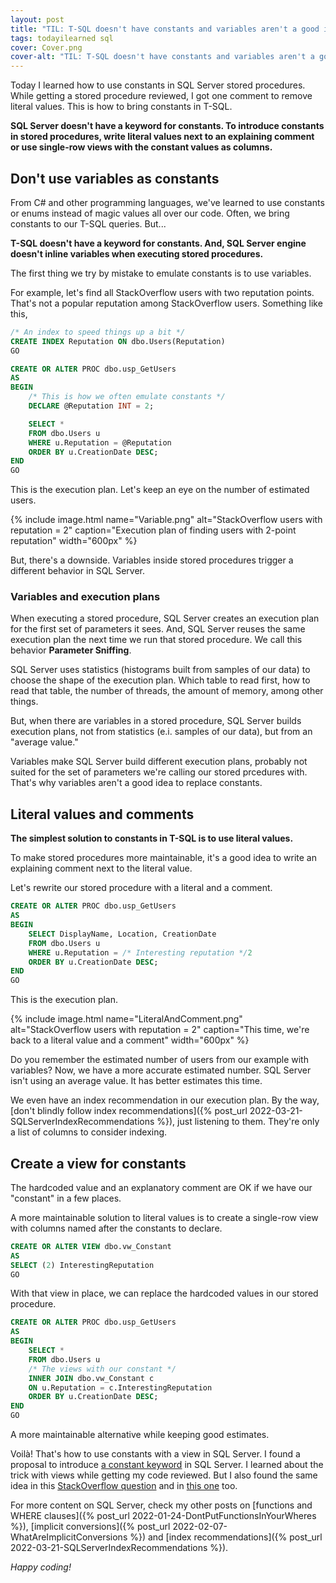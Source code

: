 ```yaml
---
layout: post
title: "TIL: T-SQL doesn't have constants and variables aren't a good idea"
tags: todayilearned sql
cover: Cover.png
cover-alt: "TIL: T-SQL doesn't have constants and variables aren't a good idea" 
---
```


Today I learned how to use constants in SQL Server stored procedures. While getting a stored procedure reviewed, I got one comment to remove literal values. This is how to bring constants in T-SQL.

**SQL Server doesn't have a keyword for constants. To introduce constants in stored procedures, write literal values next to an explaining comment or use single-row views with the constant values as columns.**

## Don't use variables as constants

From C# and other programming languages, we've learned to use constants or enums instead of magic values all over our code. Often, we bring constants to our T-SQL queries. But...

**T-SQL doesn't have a keyword for constants. And, SQL Server engine doesn't inline variables when executing stored procedures.**

The first thing we try by mistake to emulate constants is to use variables.

For example, let's find all StackOverflow users with two reputation points. That's not a popular reputation among StackOverflow users. Something like this,

```sql
/* An index to speed things up a bit */
CREATE INDEX Reputation ON dbo.Users(Reputation)
GO

CREATE OR ALTER PROC dbo.usp_GetUsers
AS
BEGIN
    /* This is how we often emulate constants */
    DECLARE @Reputation INT = 2;

    SELECT *
    FROM dbo.Users u
    WHERE u.Reputation = @Reputation
    ORDER BY u.CreationDate DESC;
END
GO
```

This is the execution plan. Let's keep an eye on the number of estimated users.

{% include image.html name="Variable.png" alt="StackOverflow users with reputation = 2" caption="Execution plan of finding users with 2-point reputation" width="600px" %}

But, there's a downside. Variables inside stored procedures trigger a different behavior in SQL Server.

### Variables and execution plans

When executing a stored procedure, SQL Server creates an execution plan for the first set of parameters it sees. And, SQL Server reuses the same execution plan the next time we run that stored procedure. We call this behavior **Parameter Sniffing**.

SQL Server uses statistics (histograms built from samples of our data) to choose the shape of the execution plan. Which table to read first, how to read that table, the number of threads, the amount of memory, among other things.

But, when there are variables in a stored procedure, SQL Server builds execution plans, not from statistics (e.i. samples of our data), but from an "average value."

Variables make SQL Server build different execution plans, probably not suited for the set of parameters we're calling our stored prcedures with. That's why variables aren't a good idea to replace constants.

## Literal values and comments

**The simplest solution to constants in T-SQL is to use literal values.** 

To make stored procedures more maintainable, it's a good idea to write an explaining comment next to the literal value.

Let's rewrite our stored procedure with a literal and a comment.

```sql
CREATE OR ALTER PROC dbo.usp_GetUsers
AS
BEGIN
    SELECT DisplayName, Location, CreationDate
    FROM dbo.Users u
    WHERE u.Reputation = /* Interesting reputation */2
    ORDER BY u.CreationDate DESC;
END
GO
```

This is the execution plan.

{% include image.html name="LiteralAndComment.png" alt="StackOverflow users with reputation = 2" caption="This time, we're back to a literal value and a comment" width="600px" %}

Do you remember the estimated number of users from our example with variables? Now, we have a more accurate estimated number. SQL Server isn't using an average value. It has better estimates this time.

We even have an index recommendation in our execution plan. By the way, [don't blindly follow index recommendations]({% post_url 2022-03-21-SQLServerIndexRecommendations %}), just listening to them. They're only a list of columns to consider indexing.

## Create a view for constants

The hardcoded value and an explanatory comment are OK if we have our "constant" in a few places. 

A more maintainable solution to literal values is to create a single-row view with columns named after the constants to declare.

```sql
CREATE OR ALTER VIEW dbo.vw_Constant
AS
SELECT (2) InterestingReputation
GO
```

With that view in place, we can replace the hardcoded values in our stored procedure. 

```sql
CREATE OR ALTER PROC dbo.usp_GetUsers
AS
BEGIN
    SELECT *
    FROM dbo.Users u
    /* The views with our constant */
    INNER JOIN dbo.vw_Constant c 
    ON u.Reputation = c.InterestingReputation
    ORDER BY u.CreationDate DESC;
END
GO
```

A more maintainable alternative while keeping good estimates.

Voilà! That's how to use constants with a view in SQL Server. I found a proposal to introduce [a constant keyword](https://blog.greglow.com/2020/03/05/sql-t-sql-really-needs-constants/) in SQL Server. I learned about the trick with views while getting my code reviewed. But I also found the same idea in this [StackOverflow question](https://stackoverflow.com/questions/26652/is-there-a-way-to-make-a-tsql-variable-constant) and in [this one](https://stackoverflow.com/questions/6114826/sql-views-no-variables) too.

For more content on SQL Server, check my other posts on [functions and WHERE clauses]({% post_url 2022-01-24-DontPutFunctionsInYourWheres %}), [implicit conversions]({% post_url 2022-02-07-WhatAreImplicitConversions %}) and [index recommendations]({% post_url 2022-03-21-SQLServerIndexRecommendations %}).

_Happy coding!_